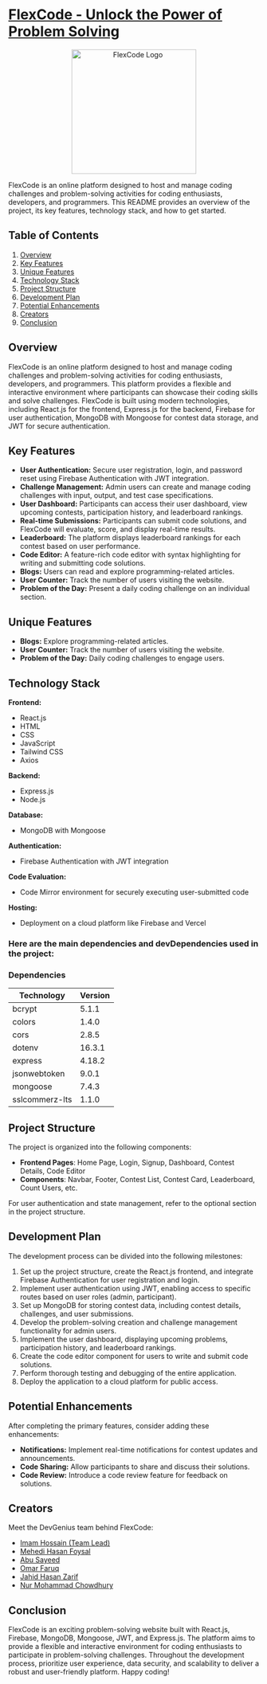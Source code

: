 # [FlexCode - Unlock the Power of Problem Solving](https://flex-code-6541d.web.app/)

<p align="center">
  <img src="./public/20230810_120154.png" alt="FlexCode Logo" width="250" height="250">
</p>

FlexCode is an online platform designed to host and manage coding challenges and problem-solving activities for coding enthusiasts, developers, and programmers. This README provides an overview of the project, its key features, technology stack, and how to get started.

## Table of Contents

1. [Overview](#overview)
2. [Key Features](#key-features)
3. [Unique Features](#unique-features)
4. [Technology Stack](#technology-stack)
5. [Project Structure](#project-structure)
6. [Development Plan](#development-plan)
7. [Potential Enhancements](#potential-enhancements)
8. [Creators](#creators)
9. [Conclusion](#conclusion)

## Overview

FlexCode is an online platform designed to host and manage coding challenges and problem-solving activities for coding enthusiasts, developers, and programmers. This platform provides a flexible and interactive environment where participants can showcase their coding skills and solve challenges. FlexCode is built using modern technologies, including React.js for the frontend, Express.js for the backend, Firebase for user authentication, MongoDB with Mongoose for contest data storage, and JWT for secure authentication.


## Key Features

- **User Authentication:** Secure user registration, login, and password reset using Firebase Authentication with JWT integration.
- **Challenge Management:** Admin users can create and manage coding challenges with input, output, and test case specifications.
- **User Dashboard:** Participants can access their user dashboard, view upcoming contests, participation history, and leaderboard rankings.
- **Real-time Submissions:** Participants can submit code solutions, and FlexCode will evaluate, score, and display real-time results.
- **Leaderboard:** The platform displays leaderboard rankings for each contest based on user performance.
- **Code Editor:** A feature-rich code editor with syntax highlighting for writing and submitting code solutions.
- **Blogs:** Users can read and explore programming-related articles.
- **User Counter:** Track the number of users visiting the website.
- **Problem of the Day:** Present a daily coding challenge on an individual section.

## Unique Features

- **Blogs:** Explore programming-related articles.
- **User Counter:** Track the number of users visiting the website.
- **Problem of the Day:** Daily coding challenges to engage users.


## Technology Stack

**Frontend:**
- React.js
- HTML
- CSS
- JavaScript
- Tailwind CSS
- Axios

**Backend:**
- Express.js
- Node.js

**Database:**
- MongoDB with Mongoose

**Authentication:**
- Firebase Authentication with JWT integration

**Code Evaluation:**
- Code Mirror environment for securely executing user-submitted code

**Hosting:**
- Deployment on a cloud platform like Firebase and Vercel

### Here are the main dependencies and devDependencies used in the project:

### Dependencies

| Technology    | Version    |
|---------------|------------|
| bcrypt        | 5.1.1      |
| colors        | 1.4.0      |
| cors          | 2.8.5      |
| dotenv        | 16.3.1     |
| express       | 4.18.2     |
| jsonwebtoken  | 9.0.1      |
| mongoose      | 7.4.3      |
| sslcommerz-lts| 1.1.0      |


## Project Structure

The project is organized into the following components:

- **Frontend Pages**: Home Page, Login, Signup, Dashboard, Contest Details, Code Editor
- **Components**: Navbar, Footer, Contest List, Contest Card, Leaderboard, Count Users, etc.

For user authentication and state management, refer to the optional section in the project structure.

## Development Plan

The development process can be divided into the following milestones:

1. Set up the project structure, create the React.js frontend, and integrate Firebase Authentication for user registration and login.
2. Implement user authentication using JWT, enabling access to specific routes based on user roles (admin, participant).
3. Set up MongoDB for storing contest data, including contest details, challenges, and user submissions.
4. Develop the problem-solving creation and challenge management functionality for admin users.
5. Implement the user dashboard, displaying upcoming problems, participation history, and leaderboard rankings.
6. Create the code editor component for users to write and submit code solutions.
7. Perform thorough testing and debugging of the entire application.
8. Deploy the application to a cloud platform for public access.

## Potential Enhancements

After completing the primary features, consider adding these enhancements:

- **Notifications:** Implement real-time notifications for contest updates and announcements.
- **Code Sharing:** Allow participants to share and discuss their solutions.
- **Code Review:** Introduce a code review feature for feedback on solutions.

## Creators

Meet the DevGenius team behind FlexCode:

- [Imam Hossain (Team Lead)](https://github.com/ihshadin)
- [Mehedi Hasan Foysal](https://github.com/mehedihasan8)
- [Abu Sayeed](https://github.com/studentabusayeed)
- [Omar Faruq](https://github.com/OmarFaruq967)
- [Jahid Hasan Zarif](https://github.com/Jahidmorol)
- [Nur Mohammad Chowdhury](https://github.com/nmcsakib)


## Conclusion

FlexCode is an exciting problem-solving website built with React.js, Firebase, MongoDB, Mongoose, JWT, and Express.js. The platform aims to provide a flexible and interactive environment for coding enthusiasts to participate in problem-solving challenges. Throughout the development process, prioritize user experience, data security, and scalability to deliver a robust and user-friendly platform. Happy coding!


